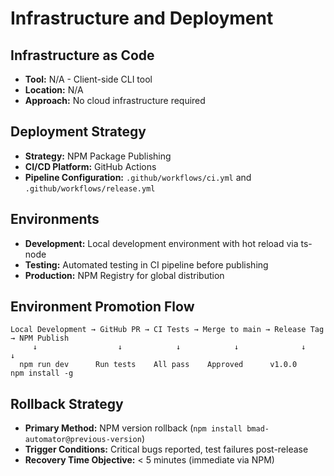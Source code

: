 # Infrastructure and Deployment

## Infrastructure as Code

- **Tool:** N/A - Client-side CLI tool
- **Location:** N/A
- **Approach:** No cloud infrastructure required

## Deployment Strategy

- **Strategy:** NPM Package Publishing
- **CI/CD Platform:** GitHub Actions
- **Pipeline Configuration:** `.github/workflows/ci.yml` and `.github/workflows/release.yml`

## Environments

- **Development:** Local development environment with hot reload via ts-node
- **Testing:** Automated testing in CI pipeline before publishing
- **Production:** NPM Registry for global distribution

## Environment Promotion Flow

```text
Local Development → GitHub PR → CI Tests → Merge to main → Release Tag → NPM Publish
     ↓                  ↓            ↓            ↓              ↓            ↓
  npm run dev      Run tests    All pass    Approved      v1.0.0      npm install -g
```

## Rollback Strategy

- **Primary Method:** NPM version rollback (`npm install bmad-automator@previous-version`)
- **Trigger Conditions:** Critical bugs reported, test failures post-release
- **Recovery Time Objective:** < 5 minutes (immediate via NPM)

